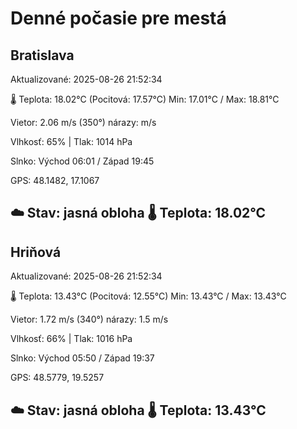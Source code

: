 ﻿# Denné počasie pre mestá

## Bratislava
Aktualizované: 2025-08-26 21:52:34

🌡️ Teplota: 18.02°C 
(Pocitová: 17.57°C)
Min: 17.01°C / Max: 18.81°C

Vietor: 2.06 m/s    (350°) 
nárazy:  m/s

Vlhkosť: 65% | Tlak: 1014 hPa

Slnko: Východ 06:01 / Západ 19:45

GPS: 48.1482, 17.1067

☁️ Stav: jasná obloha        🌡️ Teplota: 18.02°C
---

## Hriňová
Aktualizované: 2025-08-26 21:52:34

🌡️ Teplota: 13.43°C 
(Pocitová: 12.55°C)
Min: 13.43°C / Max: 13.43°C

Vietor: 1.72 m/s (340°)
nárazy: 1.5 m/s

Vlhkosť: 66% | Tlak: 1016 hPa

Slnko: Východ 05:50 / Západ 19:37

GPS: 48.5779, 19.5257

☁️ Stav: jasná obloha        🌡️ Teplota: 13.43°C
---
